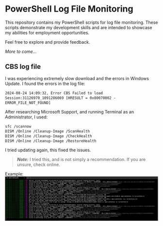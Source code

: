 # PowerShell Log File Monitoring

This repository contains my PowerShell scripts for log file monitoring. These scripts demonstrate my development skills and are intended to showcase my abilities for employment opportunities.

Feel free to explore and provide feedback.

*More to come...*

## CBS log file
I was experiencing extremely slow download and the errors in Windows Update. I found the errors in the log file:

```
2024-08-24 14:09:32, Error CBS Failed to load Session:31126970_1091286069 [HRESULT = 0x80070002 - ERROR_FILE_NOT_FOUND]
```

After researching Microsoft Support, and running Terminal as an Administrator, I used:

```
sfc /scannow
DISM /Online /Cleanup-Image /ScanHealth
DISM /Online /Cleanup-Image /CheckHealth
DISM /Online /Cleanup-Image /RestoreHealth
```

I tried updating again, this fixed the issues.

> ***Note:*** I tried this, and is not simply a recommendation. If you are unsure, check online.

Example:
![Example](CBSLogMonitoring.png)